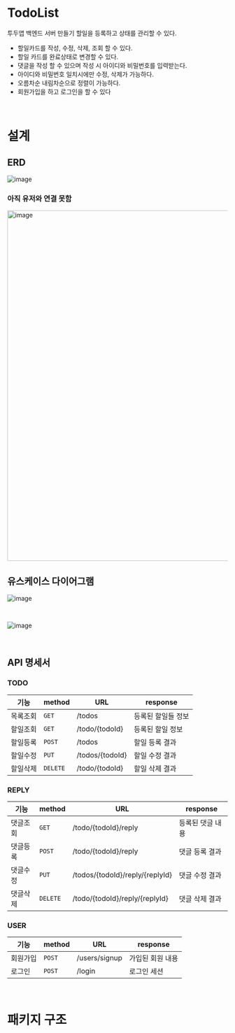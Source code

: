 # TodoList
투두앱 백엔드 서버 만들기
할일을 등록하고 상태를 관리할 수 있다.
- 할일카드를 작성, 수정, 삭제, 조회 할 수 있다.
- 할일 카드를 완료상태로 변경할 수 있다.
- 댓글을 작성 할 수 있으며 작성 시 아이디와 비밀번호를 입력받는다.
- 아이디와 비밀번호 일치시에만 수정, 삭제가 가능하다.
- 오름차순 내림차순으로 정렬이 가능하다.
- 회원가입을 하고 로그인을 할 수 있다
<br>

<!--
# Why?
## STEP 1
1. 수정, 삭제 API의 request를 어떤 방식으로 사용 하셨나요? (param, query, body)
2. RESTful한 API를 설계하셨나요? 어떤 부분이 그런가요? 어떤 부분이 그렇지 않나요?
3. 적절한 관심사 분리를 적용하셨나요? (Controller, Service, Repository)
4. API 명세서 작성 가이드라인을 검색하여 직접 작성한 API 명세서와 비교해보세요!

## STEP 2
1. 처음 설계한 API 명세서에 변경사항이 있었나요? 
변경 되었다면 어떤 점 때문 일까요? 첫 설계의 중요성에 대해 작성해 주세요!
2. ERD를 먼저 설계한 후 Entity를 개발했을 때 어떤 점이 도움이 되셨나요?
3. 만약 댓글이 여러개 달려있는 할일을 삭제하려고 한다면 무슨 문제가 발생할까요? Database 테이블 관점에서 해결방법이 무엇일까요?
4. IoC / DI 에 대해 간략하게 설명해 주세요!

<br>
-->

# 설계
## ERD 
![image](https://github.com/taeaeaeae/TodoList_kotlin/assets/46617216/1c6acb8c-45ae-4dcc-adaa-fda195760752)
<br>

### 아직 유저와 연결 못함
<img width="802" alt="image" src="https://github.com/taeaeaeae/TodoList_kotlin/assets/46617216/c678211d-82f8-4343-847c-628b69867481">


<br>

## 유스케이스 다이어그램
![image](https://github.com/taeaeaeae/TodoList_kotlin/assets/46617216/3d778508-80e1-413f-984b-dbc309b60c9f)

<br>

![image](https://github.com/taeaeaeae/TodoList_kotlin/assets/46617216/4ba0424b-d1d0-424e-877a-56bdf89122d1)



<br>

## API 명세서
### TODO
기능|method|URL|response
--|--|--|--
목록조회|`GET`|/todos|등록된 할일들 정보
할일조회|`GET`|/todo/{todoId}|등록된 할일 정보
할일등록|`POST`|/todos|할일 등록 결과
할일수정|`PUT`|/todos/{todoId}|할일 수정 결과
할일삭제|`DELETE`|/todo/{todoId}|할일 삭제 결과

### REPLY
기능|method|URL|response
--|--|--|--
댓글조회|`GET`|/todo/{todoId}/reply|등록된 댓글 내용
댓글등록|`POST`|/todo/{todoId}/reply|댓글 등록 결과
댓글수정|`PUT`|/todos/{todoId}/reply/{replyId}|댓글 수정 결과
댓글삭제|`DELETE`|/todo/{todoId}/reply/{replyId}|댓글 삭제 결과


### USER
기능|method|URL|response
--|--|--|--
회원가입|`POST`|/users/signup|가입된 회원 내용
로그인|`POST`|/login|로그인 세션

<br>

# 패키지 구조
